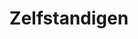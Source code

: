 ---
  title: Zelfstandigen
  menu:
    main:
      weight: 1
      name: Zelfstandigen
      parent: Oplossingen
      pre: Je eigen centrale in de cloud. Geen gedoe met verouderde hardware.
      post: fa-user
---